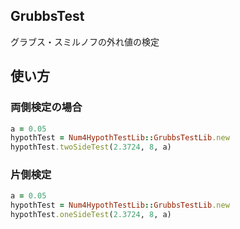 GrubbsTest
----------
グラブス・スミルノフの外れ値の検定

## 使い方
### 両側検定の場合

```ruby
a = 0.05
hypothTest = Num4HypothTestLib::GrubbsTestLib.new
hypothTest.twoSideTest(2.3724, 8, a)
```

### 片側検定

```ruby
a = 0.05
hypothTest = Num4HypothTestLib::GrubbsTestLib.new
hypothTest.oneSideTest(2.3724, 8, a)
```

